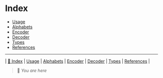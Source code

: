 # Index

* [Usage](Usage)
* [Alphabets](Alphabets)
* [Encoder](Encoder)
* [Decoder](Decoder)
* [Types](Types)
* [References](References)

---

| [📍 Index](index) | [Usage](Usage) | [Alphabets](Alphabets) | [Encoder](Encoder) | [Decoder](Decoder) | [Types](Types) | [References](References) |

> 📍 *You are here*
